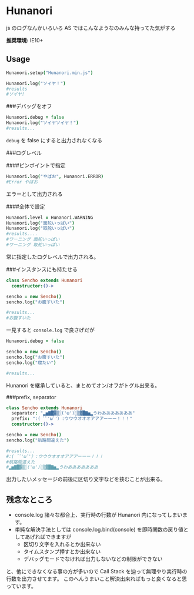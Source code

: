 Hunanori
==========

js のログなんかいろいろ
AS ではこんなようなのみんな持ってた気がする

**推奨環境:** IE10+

Usage
--------

```coffee
Hunanori.setup("Hunanori.min.js")
```

```coffee
Hunanori.log("ソイヤ！")
#results
#ソイヤ!
```

###デバッグをオフ
```coffee
Hunanori.debug = false
Hunanori.log("ソイヤソイヤ！")
#results...
```

`debug` を false にすると出力されなくなる

###ログレベル

####ピンポイントで指定

```coffee
Hunanori.log("やばお", Hunanori.ERROR)
#Error やばお
```

エラーとして出力される

####全体で設定

```coffee
Hunanori.level = Hunanori.WARNING
Hunanori.log("面舵いっぱい")
Hunanori.log("取舵いっぱい")
#results....
#ワーニング 面舵いっぱい
#ワーニング 取舵いっぱい
```

常に指定したログレベルで出力される。

###インスタンスにも持たせる
```coffee
class Sencho extends Hunanori
  constructor:()->

sencho = new Sencho()
sencho.log("お腹すいた")

#results...
#お腹すいた
```

一見すると `console.log` で良さげだが

```coffee
Hunanori.debug = false

sencho = new Sencho()
sencho.log("お腹すいた")
sencho.log("寝たい")

#results...
```

Hunanori を継承していると、まとめてオン/オフがトグル出来る。

###prefix, separator

```coffee
class Sencho extends Hunanori
  separator: "▂▅▇█▓▒░('ω')░▒▓█▇▅▂うわあああああああ"
  prefix: ":( ﾞﾟ'ωﾟ'）:ウウウオオオアアアーーー！！！"
  constructor:()->

sencho = new Sencho()
sencho.log("航路間違えた")

#results...
#:( ﾞﾟ'ωﾟ'）:ウウウオオオアアアーーー！！！
#航路間違えた
#▂▅▇█▓▒░('ω')░▒▓█▇▅▂うわあああああああ
```

出力したいメッセージの前後に区切り文字などを挟むことが出来る。


残念なところ
-------------

* console.log 諸々な都合上、実行時の行数が Hunanori 内になってしまいます。
* 単純な解決手法としては console.log.bind(console) を即時関数の戻り値としてあげればできますが
  * 区切り文字を入れるとか出来ない
  * タイムスタンプ押すとか出来ない
  * デバッグモードでなければ出力しないなどの制限ができない

と、他にできなくなる事の方が多いので Call Stack を辿って無理やり実行時の行数を出力させてます。
このへんうまいこと解決出来ればもっと良くなると思っています。